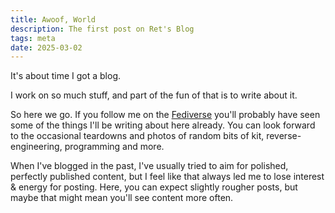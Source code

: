 ```yaml
---
title: Awoof, World
description: The first post on Ret's Blog
tags: meta
date: 2025-03-02
---
```


It's about time I got a blog. 

I work on so much stuff, and part of the fun of that is to write about it.

So here we go. If you follow me on the [Fediverse](https://furry.engineer/@ret) you'll probably have seen some of the things I'll be writing about here already. You can look forward to the occasional teardowns and photos of random bits of kit, reverse-engineering, programming and more.

When I've blogged in the past, I've usually tried to aim for polished, perfectly published content, but I feel like that always led me to lose interest & energy for posting. Here, you can expect slightly rougher posts, but maybe that might mean you'll see content more often.
